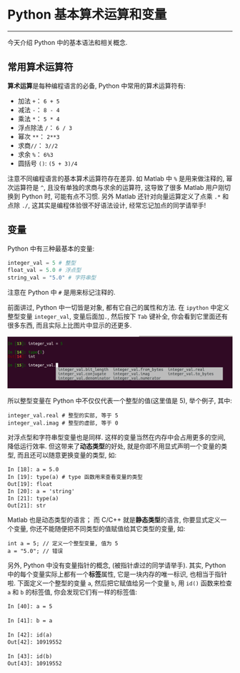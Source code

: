 # Python 基本算术运算和变量

---
今天介绍 Python 中的基本语法和相关概念. 
## 常用算术运算符

**算术运算**是每种编程语言的必备, Python 中常用的算术运算符有:

* 加法 `+`： `6 + 5`
* 减法 `-`： `8 - 4`
* 乘法 `*`： `5 * 4`
* 浮点除法 `/`： `6 / 3` 
* 幂次 `**`： `2**3`
* 求商`//`： `3//2`
* 求余 `%`： `6%3`
* 圆括号 `()`: `(5 + 3)/4`

注意不同编程语言的基本算术运算符存在差异. 如 Matlab 中 `%` 是用来做注释的, 幂次运算符是 `^`, 且没有单独的求商与求余的运算符, 这导致了很多 Matlab 用户刚切换到 Python 时, 可能有点不习惯. 另外 Matlab 还针对向量运算定义了点乘 `.*` 和点除 `./`, 这其实是编程体验很不好语法设计, 经常忘记加点的同学请举手! 

## 变量

Python 中有三种最基本的变量:

```python
integer_val = 5 # 整型
float_val = 5.0 # 浮点型
string_val = "5.0" # 字符串型
```
注意在 Python 中 `#` 是用来标记注释的.

前面讲过, Python 中一切皆是对象, 都有它自己的属性和方法. 在 `ipython` 中定义整型变量 `integer_val`, 变量后面加`.`, 然后按下 `Tab` 键补全, 你会看到它里面还有很多东西, 而且实际上比图片中显示的还更多. 

![](/figures/int.png)

所以整型变量在 Python 中不仅仅代表一个整型的值(这里值是 5), 举个例子, 其中:

```
integer_val.real # 整型的实部, 等于 5
integer_val.imag # 整型的虚部, 等于 0
```
对浮点型和字符串型变量也是同样. 这样的变量当然在内存中会占用更多的空间, 降低运行效率. 但这带来了**动态类型**的好处, 就是你即不用显式声明一个变量的类型, 而且还可以随意更换变量的类型, 如:

```
In [18]: a = 5.0
In [19]: type(a) # type 函数用来查看变量的类型
Out[19]: float
In [20]: a = 'string'
In [21]: type(a)
Out[21]: str
```

Matlab 也是动态类型的语言； 而 C/C++ 就是**静态类型**的语言, 你要显式定义一个变量, 你还不能随便把不同类型的值赋值给其它类型的变量, 如:

```
int a = 5; // 定义一个整型变量, 值为 5
a = "5.0"; // 错误
```

另外, Python 中没有变量指针的概念, (被指针虐过的同学请举手). 其实, Python 中的每个变量实际上都有一个**标签**属性, 它是一块内存的唯一标识, 也相当于指针啦. 下面定义一个整型的变量 `a`, 然后把它赋值给另一个变量 `b`, 用 `id()` 函数来检查 `a` 和 `b` 的标签值, 你会发现它们有一样的标签值:


```
In [40]: a = 5

In [41]: b = a

In [42]: id(a)
Out[42]: 10919552

In [43]: id(b)
Out[43]: 10919552
```










